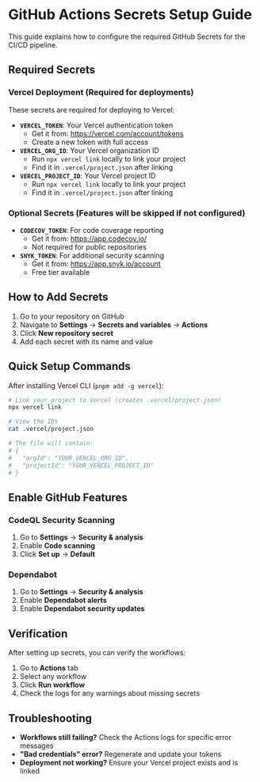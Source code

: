# GitHub Actions Secrets Setup Guide

This guide explains how to configure the required GitHub Secrets for the CI/CD pipeline.

## Required Secrets

### Vercel Deployment (Required for deployments)

These secrets are required for deploying to Vercel:

- **`VERCEL_TOKEN`**: Your Vercel authentication token
  - Get it from: https://vercel.com/account/tokens
  - Create a new token with full access
- **`VERCEL_ORG_ID`**: Your Vercel organization ID
  - Run `npx vercel link` locally to link your project
  - Find it in `.vercel/project.json` after linking
- **`VERCEL_PROJECT_ID`**: Your Vercel project ID
  - Run `npx vercel link` locally to link your project
  - Find it in `.vercel/project.json` after linking

### Optional Secrets (Features will be skipped if not configured)

- **`CODECOV_TOKEN`**: For code coverage reporting
  - Get it from: https://app.codecov.io/
  - Not required for public repositories
- **`SNYK_TOKEN`**: For additional security scanning
  - Get it from: https://app.snyk.io/account
  - Free tier available

## How to Add Secrets

1. Go to your repository on GitHub
2. Navigate to **Settings** → **Secrets and variables** → **Actions**
3. Click **New repository secret**
4. Add each secret with its name and value

## Quick Setup Commands

After installing Vercel CLI (`pnpm add -g vercel`):

```bash
# Link your project to Vercel (creates .vercel/project.json)
npx vercel link

# View the IDs
cat .vercel/project.json

# The file will contain:
# {
#   "orgId": "YOUR_VERCEL_ORG_ID",
#   "projectId": "YOUR_VERCEL_PROJECT_ID"
# }
```

## Enable GitHub Features

### CodeQL Security Scanning

1. Go to **Settings** → **Security & analysis**
2. Enable **Code scanning**
3. Click **Set up** → **Default**

### Dependabot

1. Go to **Settings** → **Security & analysis**
2. Enable **Dependabot alerts**
3. Enable **Dependabot security updates**

## Verification

After setting up secrets, you can verify the workflows:

1. Go to **Actions** tab
2. Select any workflow
3. Click **Run workflow**
4. Check the logs for any warnings about missing secrets

## Troubleshooting

- **Workflows still failing?** Check the Actions logs for specific error messages
- **"Bad credentials" error?** Regenerate and update your tokens
- **Deployment not working?** Ensure your Vercel project exists and is linked
